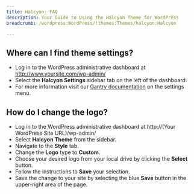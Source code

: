 ```yaml
---
title: Halcyon: FAQ
description: Your Guide to Using the Halcyon Theme for WordPress
breadcrumb: /wordpress:WordPress/!themes:Themes/halcyon:Halcyon

---
```


Where can I find theme settings?
-----
* Log in to the WordPress administrative dashboard at http://www.yoursite.com/wp-admin/
* Select the **Halcyon Settings** sidebar tab on the left of the dashboard.
* For more information visit our [Gantry documentation][gantry] on the settings menu.

How do I change the logo?
-----

* Log in to the WordPress administrative dashboard at http://(Your WordPress Site URL)/wp-admin/
* Select **Halcyon Theme** from the sidebar.
* Navigate to the **Style** tab.
* Change the **Logo** type to **Custom**.
* Choose your desired logo from your local drive by clicking the **Select** button.
* Follow the instructions to **Save** your selection.
* Save the change to your site by selecting the blue **Save** button in the upper-right area of the page.

[gantry]: http://gantry-framework.org/documentation/wordpress/configure/